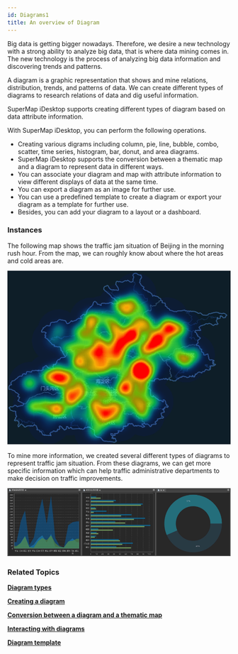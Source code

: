 ```yaml
---
id: Diagrams1
title: An overview of Diagram
---
```

Big data is getting bigger nowadays. Therefore, we desire a new technology
with a strong ability to analyze big data, that is where data mining comes in.
The new technology is the process of analyzing big data information and
discovering trends and patterns.

A diagram is a graphic representation that shows and mine relations,
distribution, trends, and patterns of data. We can create different types of
diagrams to research relations of data and dig useful information.

SuperMap iDesktop supports creating different types of diagram based on data
attribute information.

With SuperMap iDesktop, you can perform the following operations.

  * Creating various digrams including column, pie, line, bubble, combo, scatter, time series, histogram, bar, donut, and area diagrams.
  * SuperMap iDesktop supports the conversion between a thematic map and a diagram to represent data in different ways. 
  * You can associate your diagram and map with attribute information to view different displays of data at the same time. 
  * You can export a diagram as an image for further use. 
  * You can use a predefined template to create a diagram or export your diagram as a template for further use.
  * Besides, you can add your diagram to a layout or a dashboard.

### Instances

The following map shows the traffic jam situation of Beijing in the morning
rush hour. From the map, we can roughly know about where the hot areas and
cold areas are.

![](img/diagramexample1.png)   
  
To mine more information, we created several different types of diagrams to
represent traffic jam situation. From these diagrams, we can get more specific
information which can help traffic administrative departments to make decision
on traffic improvements.

![](img/diagramexample2.png)  

  
### Related Topics

[**Diagram types**](DiagramsType)

[**Creating a diagram**](CreateDiagram)

[**Conversion between a diagram and a thematic
map**](ConvertThemticMap)

[**Interacting with
diagrams**](ConvertThemticMap)

[**Diagram template**](DiagramTemplate)

